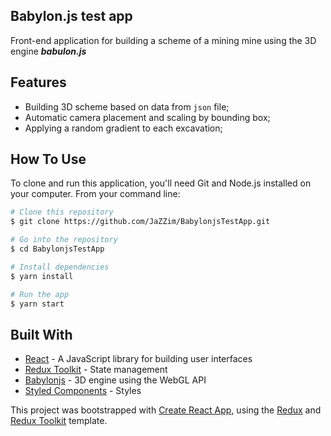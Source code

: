 ## Babylon.js test app

Front-end application for building a scheme of a mining mine using the 3D engine ***babulon.js***

## Features
- Building 3D scheme based on data from `json` file;
- Automatic camera placement and scaling by bounding box;
- Applying a random gradient to each excavation;

## How To Use
To clone and run this application, you'll need Git and Node.js installed on your computer. From your command line:
```bash
# Clone this repository
$ git clone https://github.com/JaZZim/BabylonjsTestApp.git

# Go into the repository
$ cd BabylonjsTestApp

# Install dependencies
$ yarn install

# Run the app
$ yarn start
```

## Built With
- [React](https://reactjs.org/) - A JavaScript library for building user interfaces
- [Redux Toolkit](https://redux-toolkit.js.org/) - State management
- [Babylonjs](https://www.babylonjs.com/) - 3D engine using the WebGL API
- [Styled Components](https://styled-components.com/) - Styles


This project was bootstrapped with [Create React App](https://github.com/facebook/create-react-app), using the [Redux](https://redux.js.org/) and [Redux Toolkit](https://redux-toolkit.js.org/) template.
